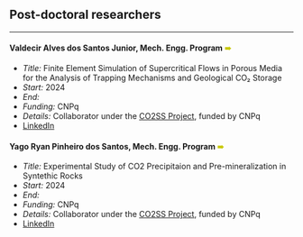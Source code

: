 ## Post-doctoral researchers
---

#### Valdecir Alves dos Santos Junior, Mech. Engg. Program <span style="color:rgb(200,200,0);"> &#10144; </span>
- *Title:* Finite Element Simulation of Supercritical Flows in Porous Media for the Analysis of Trapping Mechanisms and Geological CO₂ Storage
- *Start:* 2024
- *End:* 
- *Funding:* CNPq
- *Details:* Collaborator under the [CO2SS Project](https://www.co2ssproject.com), funded by CNPq
- [LinkedIn]()


#### Yago Ryan Pinheiro dos Santos, Mech. Engg. Program <span style="color:rgb(200,200,0);"> &#10144; </span>
- *Title:* Experimental Study of CO2 Precipitaion and Pre-mineralization in Syntethic Rocks
- *Start:* 2024
- *End:* 
- *Funding:* CNPq
- *Details:* Collaborator under the [CO2SS Project](https://www.co2ssproject.com), funded by CNPq
- [LinkedIn]()